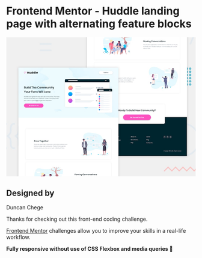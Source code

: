 # Frontend Mentor - Huddle landing page with alternating feature blocks

![Design preview for the Huddle landing page with alternating feature blocks coding challenge](./design/desktop-preview.jpg)

## Designed by
Duncan Chege

Thanks for checking out this front-end coding challenge. 

[Frontend Mentor](https://www.frontendmentor.io) challenges allow you to improve your skills in a real-life workflow.

**Fully responsive without use of CSS Flexbox and media queries 🚀**